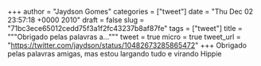 
+++
author = "Jaydson Gomes"
categories = ["tweet"]
date = "Thu Dec 02 23:57:18 +0000 2010"
draft = false
slug = "71bc3ece65012cedd75f3a1f2fc43237b8af87fe"
tags = ["tweet"]
title = """Obrigado pelas palavras a..."""
tweet = true
micro = true
tweet_url = "https://twitter.com/jaydson/status/10482673285865472"
+++
Obrigado pelas palavras amigas, mas estou largando tudo e virando Hippie
